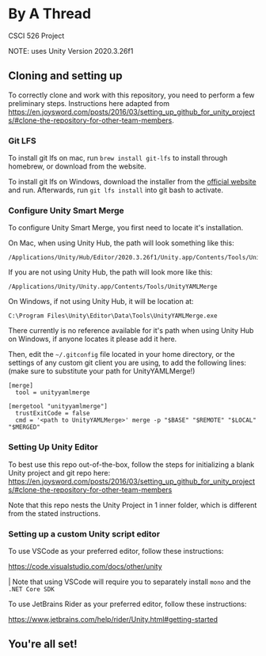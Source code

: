 # By A Thread

CSCI 526 Project

NOTE: uses Unity Version 2020.3.26f1

## Cloning and setting up
To correctly clone and work with this repository, you need to perform a few preliminary steps. Instructions here adapted from https://en.joysword.com/posts/2016/03/setting_up_github_for_unity_projects/#clone-the-repository-for-other-team-members.

### Git LFS

To install git lfs on mac, run `brew install git-lfs` to install through homebrew, or download from the website.

To install git lfs on Windows, download the installer from the [official website](https://git-lfs.github.com/) and run. Afterwards, run `git lfs install` into git bash to activate.

### Configure Unity Smart Merge

To configure Unity Smart Merge, you first need to locate it's installation.

On Mac, when using Unity Hub, the path will look something like this:

```
/Applications/Unity/Hub/Editor/2020.3.26f1/Unity.app/Contents/Tools/UnityYAMLMerge
```

If you are not using Unity Hub, the path will look more like this:
```
/Applications/Unity/Unity.app/Contents/Tools/UnityYAMLMerge
```

On Windows, if not using Unity Hub, it will be location at:
```
C:\Program Files\Unity\Editor\Data\Tools\UnityYAMLMerge.exe
```

There currently is no reference available for it's path when using Unity Hub on Windows, if anyone locates it please add it here.

Then, edit the `~/.gitconfig` file located in your home directory, or the settings of any custom git client you are using, to add the following lines: (make sure to substitute your path for UnityYAMLMerge!)

```
[merge]
  tool = unityyamlmerge

[mergetool "unityyamlmerge"]
  trustExitCode = false
  cmd = '<path to UnityYAMLMerge>' merge -p "$BASE" "$REMOTE" "$LOCAL" "$MERGED"
```

### Setting Up Unity Editor

To best use this repo out-of-the-box, follow the steps for initializing a blank Unity project and git repo here:
https://en.joysword.com/posts/2016/03/setting_up_github_for_unity_projects/#clone-the-repository-for-other-team-members

Note that this repo nests the Unity Project in 1 inner folder, which is different from the stated instructions.


### Setting up a custom Unity script editor

To use VSCode as your preferred editor, follow these instructions:

https://code.visualstudio.com/docs/other/unity

| Note that using VSCode will require you to separately install `mono` and the `.NET Core SDK`

To use JetBrains Rider as your preferred editor, follow these instructions:

https://www.jetbrains.com/help/rider/Unity.html#getting-started

## You're all set!
